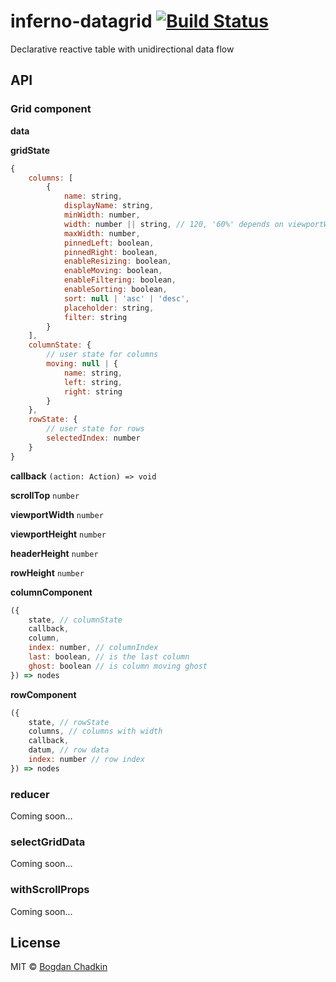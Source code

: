 # inferno-datagrid [![Build Status][travis-img]][travis]

[travis-img]: https://travis-ci.org/TrySound/inferno-datagrid.svg
[travis]: https://travis-ci.org/TrySound/inferno-datagrid

Declarative reactive table with unidirectional data flow

## API

### Grid component

**data**

**gridState**

```js
{
    columns: [
        {
            name: string,
            displayName: string,
            minWidth: number,
            width: number || string, // 120, '60%' depends on viewportWidth
            maxWidth: number,
            pinnedLeft: boolean,
            pinnedRight: boolean,
            enableResizing: boolean,
            enableMoving: boolean,
            enableFiltering: boolean,
            enableSorting: boolean,
            sort: null | 'asc' | 'desc',
            placeholder: string,
            filter: string
        }
    ],
    columnState: {
        // user state for columns
        moving: null | {
            name: string,
            left: string,
            right: string
        }
    },
    rowState: {
        // user state for rows
        selectedIndex: number
    }
}
```

**callback** `(action: Action) => void`

**scrollTop** `number`

**viewportWidth** `number`

**viewportHeight** `number`

**headerHeight** `number`

**rowHeight** `number`

**columnComponent**

```js
({
    state, // columnState
    callback,
    column,
    index: number, // columnIndex
    last: boolean, // is the last column
    ghost: boolean // is column moving ghost
}) => nodes
```

**rowComponent**

```js
({
    state, // rowState
    columns, // columns with width
    callback,
    datum, // row data
    index: number // row index
}) => nodes
```

### reducer

Coming soon...

### selectGridData

Coming soon...

### withScrollProps

Coming soon...

## License

MIT © [Bogdan Chadkin](mailto:trysound@yandex.ru)
